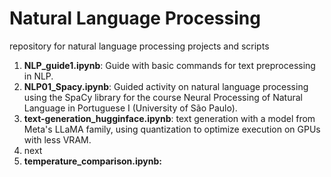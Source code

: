 # Natural Language Processing
repository for natural language processing projects and scripts

1. **NLP_guide1.ipynb**: Guide with basic commands for text preprocessing in NLP.
2. **NLP01_Spacy.ipynb**: Guided activity on natural language processing using the SpaCy library for the course Neural Processing of Natural Language in Portuguese I (University of São Paulo).
3. **text-generation_hugginface.ipynb**: text generation with a model from Meta's LLaMA family, using quantization to optimize execution on GPUs with less VRAM.
4. next
5. **temperature_comparison.ipynb:**
